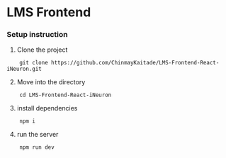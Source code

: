 # LMS Frontend

### Setup instruction

1. Clone the project

```
    git clone https://github.com/ChinmayKaitade/LMS-Frontend-React-iNeuron.git
```

2. Move into the directory

```
    cd LMS-Frontend-React-iNeuron
```

3. install dependencies

```
    npm i
```

4. run the server

```
    npm run dev
```
